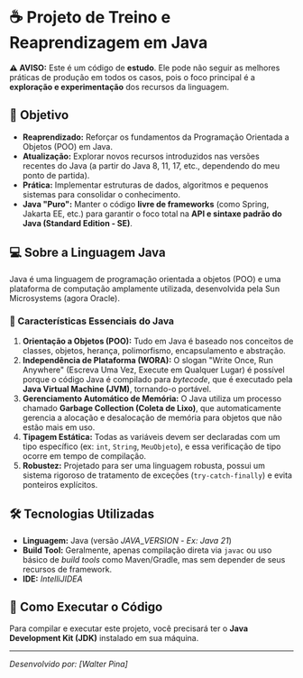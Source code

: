 # ☕ Projeto de Treino e Reaprendizagem em Java

**⚠️ AVISO:** Este é um código de **estudo**. Ele pode não seguir as melhores práticas de produção em todos os casos, pois o foco principal é a **exploração e experimentação** dos recursos da linguagem.

## 🎯 Objetivo

* **Reaprendizado:** Reforçar os fundamentos da Programação Orientada a Objetos (POO) em Java.
* **Atualização:** Explorar novos recursos introduzidos nas versões recentes do Java (a partir do Java 8, 11, 17, etc., dependendo do meu ponto de partida).
* **Prática:** Implementar estruturas de dados, algoritmos e pequenos sistemas para consolidar o conhecimento.
* **Java "Puro":** Manter o código **livre de frameworks** (como Spring, Jakarta EE, etc.) para garantir o foco total na **API e sintaxe padrão do Java (Standard Edition - SE)**.

## 💻 Sobre a Linguagem Java

Java é uma linguagem de programação orientada a objetos (POO) e uma plataforma de computação amplamente utilizada, desenvolvida pela Sun Microsystems (agora Oracle).

### 🔑 Características Essenciais do Java

1.  **Orientação a Objetos (POO):** Tudo em Java é baseado nos conceitos de classes, objetos, herança, polimorfismo, encapsulamento e abstração.
2.  **Independência de Plataforma (WORA):** O slogan "Write Once, Run Anywhere" (Escreva Uma Vez, Execute em Qualquer Lugar) é possível porque o código Java é compilado para *bytecode*, que é executado pela **Java Virtual Machine (JVM)**, tornando-o portável.
3.  **Gerenciamento Automático de Memória:** O Java utiliza um processo chamado **Garbage Collection (Coleta de Lixo)**, que automaticamente gerencia a alocação e desalocação de memória para objetos que não estão mais em uso.
4.  **Tipagem Estática:** Todas as variáveis devem ser declaradas com um tipo específico (ex: `int`, `String`, `MeuObjeto`), e essa verificação de tipo ocorre em tempo de compilação.
5.  **Robustez:** Projetado para ser uma linguagem robusta, possui um sistema rigoroso de tratamento de exceções (`try-catch-finally`) e evita ponteiros explícitos.

## 🛠️ Tecnologias Utilizadas

* **Linguagem:** Java (versão ${JAVA\_VERSION}$ - *Ex: Java 21*)
* **Build Tool:** Geralmente, apenas compilação direta via `javac` ou uso básico de *build tools* como Maven/Gradle, mas sem depender de seus recursos de framework.
* **IDE:** ${IntelliJ IDEA}$

## 🚀 Como Executar o Código

Para compilar e executar este projeto, você precisará ter o **Java Development Kit (JDK)** instalado em sua máquina.

---
*Desenvolvido por: [Walter Pina]*
